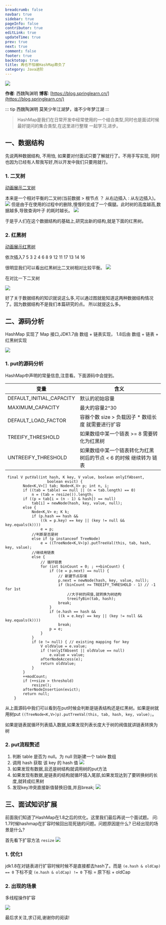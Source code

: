 ```yaml
---
breadcrumb: false
navbar: true
sidebar: true
pageInfo: false
contributor: true
editLink: true
updateTime: true
prev: true
next: true
comment: false
footer: true
backtotop: true
title: 再也不怕被HashMap欺负了
category: Java进阶
---
```



![](https://img.springlearn.cn/blog/learn_1596467333000.png)

**作者**: 西魏陶渊明
**博客**: [https://blog.springlearn.cn/](https://blog.springlearn.cn/)

::: tip 西魏陶渊明
莫笑少年江湖梦，谁不少年梦江湖
:::


> HashMap是我们在日常开发中经常使用的一个结合类型,同时也是面试时候最好提问的集合类型,在这里进行整理
> 一起学习,进步。


## 一、数据结构

先说两种数据结构, 不用怕, 如果要对付面试只要了解就行了。不用手写实现, 同时也因为已经有人帮我写好,所以开发中我们只要用就行。

### 1. 二叉树

[动画展示二叉树](https://www.cs.usfca.edu/~galles/visualization/BST.html)

本来是一个相对平衡的二叉树(当前数据 > 根节点 ？ 从右边插入 : 从左边插入)。
![](https://img.springlearn.cn/blog/learn_1596522740000.png)
但是由于在使用的过程中的删除,慢慢的变成了一个瘸腿。此时树的高度越高,数据越多,导致查询叶子
的耗时越长。
![](https://img.springlearn.cn/blog/learn_1596522608000.png)

于是乎人们在这个数据结构的基础上,研究出新的结构,就是下面的红黑树。

### 2. 红黑树

[动画展示红黑树](https://www.cs.usfca.edu/~galles/visualization/RedBlack.html)

依次插入7 5 3 2 4 6 8 9 12 11 17 13 14 16

很明显我们可以看出红黑树比二叉树相对比较平衡。
![](https://img.springlearn.cn/blog/learn_1596523217000.png)

在对比一下二叉树

![](https://img.springlearn.cn/blog/learn_1596523318000.png)


好了关于数据结构的知识就说这么多,可以通过图就能知道这两种数据结构情况了。因为数据结构不是我们本篇研究的点。
所以就提这么多。


## 二、源码分析


HashMap 实现了 Map 接口,JDK1.7由 数组 + 链表实现， 1.8后由 数组 + 链表 + 红黑树实现

![](https://img.springlearn.cn/blog/learn_1596527068000.png)

### 1. put的源码分析

HashMap中声明的常量信息,注意看。下面源码中会提到。

|变量|含义|
|---|---|
|DEFAULT_INITIAL_CAPACITY| 默认的初始容量|
|MAXIMUM_CAPACITY|最大的容量2^30|
|DEFAULT_LOAD_FACTOR|容器个数 size > 负载因子 * 数组长度  就需要进行扩容|
|TREEIFY_THRESHOLD| 如果数组中某一个链表 >= 8 需要转化为红黑树|
|UNTREEIFY_THRESHOLD|如果数组中某一个链表转化为红黑树后的节点 < 6 的时候 继续转为 链表|


```
 final V putVal(int hash, K key, V value, boolean onlyIfAbsent,
                   boolean evict) {
        Node<K,V>[] tab; Node<K,V> p; int n, i;
        if ((tab = table) == null || (n = tab.length) == 0)
            n = (tab = resize()).length;
        if ((p = tab[i = (n - 1) & hash]) == null)
            tab[i] = newNode(hash, key, value, null);
        else {
            Node<K,V> e; K k;
            if (p.hash == hash &&
                ((k = p.key) == key || (key != null && key.equals(k))))
                e = p;
            //判断是否是树    
            else if (p instanceof TreeNode)
                e = ((TreeNode<K,V>)p).putTreeVal(this, tab, hash, key, value);
            //继续用链表    
            else {
                // 循环链表
                for (int binCount = 0; ; ++binCount) {
                    if ((e = p.next) == null) {
                        // 新建节点存储
                        p.next = newNode(hash, key, value, null);
                        if (binCount >= TREEIFY_THRESHOLD - 1) // -1 for 1st
                            //大于树的阀值,就转换为树结构
                            treeifyBin(tab, hash);
                        break;
                    }
                    if (e.hash == hash &&
                        ((k = e.key) == key || (key != null && key.equals(k))))
                        break;
                    p = e;
                }
            }
            if (e != null) { // existing mapping for key
                V oldValue = e.value;
                if (!onlyIfAbsent || oldValue == null)
                    e.value = value;
                afterNodeAccess(e);
                return oldValue;
            }
        }
        ++modCount;
        if (++size > threshold)
            resize();
        afterNodeInsertion(evict);
        return null;
    }

```

从上面源码中我们可以看到在put时候会判断是链表结构还是红黑树。如果是树就用树put
`((TreeNode<K,V>)p).putTreeVal(this, tab, hash, key, value);`。

如果是链表就循环列表插入数据,如果发现列表长度大于树的阀值就讲链表转换为树


### 2. put流程赘述

1. 判断 table 是否为 null。为 null 则新建一个 table 数组
2. 调用 hash 获取 该 key 的 hash 值
![](https://img.springlearn.cn/blog/learn_1596528441000.png)
3. 如果发现有数据,且还是树结构就调用树的put方法
4. 如果发现有数据,是链表的结构就循环插入尾部,如果发现达到了要转换树的长度,就转成红黑树
5. 发现key冲突直接新值替换旧值,并且break;
![](https://img.springlearn.cn/blog/learn_1596528854000.png)

## 三、面试知识扩展

前面我们知道了HashMap在1.8之后的优化。这里我们最后再说一个面试题。
问: 1.7时候hashmap在扩容时候回出现死链的问题。问题原因是什么?  已经出现的场景是什么?

首先看下扩容方法 `resize`
![](https://img.springlearn.cn/blog/learn_1596530770000.png)

### 1. 优化1

jdk1.8在对链表进行扩容时候时候不是直接都去hash了。而是
`(e.hash & oldCap) == 0` 下标不变
`(e.hash & oldCap) != 0` 下标 = 原下标 + oldCap

### 2. 出现的场景

多线程操作扩容

![](https://img.springlearn.cn/blog/learn_1596531864000.png)

最后求关注,求订阅,谢谢你的阅读!


